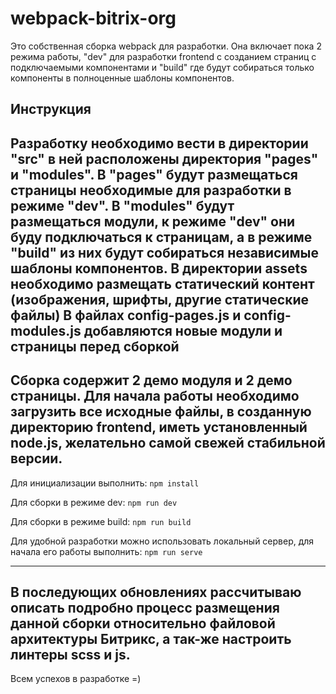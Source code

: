 # webpack-bitrix-org 
Это собственная сборка webpack для разработки.
Она включает пока 2 режима работы, "dev" для разработки frontend с созданием страниц с подключаемыми компонентами и
"build" где будут собираться только компоненты в полноценные шаблоны компонентов.

## Инструкция
Разработку необходимо вести в директории "src" в ней расположены директория "pages" и "modules".
В "pages" будут размещаться страницы необходимые для разработки в режиме "dev".
В "modules" будут размещаться модули, к режиме "dev" они буду подключаться к страницам, а в режиме "build" из них будут
собираться независимые шаблоны компонентов.
В директории assets необходимо размещать статический контент (изображения, шрифты, другие статические файлы)
В файлах config-pages.js и config-modules.js добавляются новые модули и страницы перед сборкой
---
Сборка содержит 2 демо модуля и 2 демо страницы. Для начала работы необходимо загрузить все исходные файлы, в созданную
директорию frontend, иметь установленный node.js, желательно самой свежей стабильной версии. 
---
Для инициализации выполнить: `npm install`

Для сборки в режиме dev: `npm run dev`

Для сборки в режиме build: `npm run build`

Для удобной разработки можно использовать локальный сервер, для начала его работы выполнить: `npm run serve`

---
В последующих обновлениях рассчитываю описать подробно процесс размещения данной сборки
относительно файловой архитектуры Битрикс, а так-же настроить линтеры scss и js.
---
Всем успехов в разработке =)


